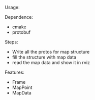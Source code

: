 Usage:

Dependence:
  - cmake
  - protobuf

Steps: 
  - Write all the protos for map structure
  - fill the structure with map data
  - read the map data and show it in rviz

Features:
  - Frame
  - MapPoint
  - MapData
